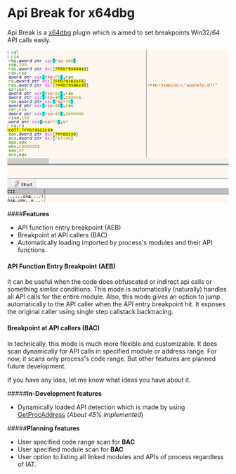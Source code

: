 # Api Break for x64dbg

Api Break is a [x64dbg](http://www.x64dbg.com) plugin which is aimed to set breakpoints Win32/64 API calls easly. 

![ab1](https://raw.githubusercontent.com/0ffffffffh/0ffffffffh.github.io/master/apibreakaction.gif "Breakpoint on callers")

####**Features**

* API function entry breakpoint (AEB) 
* Breakpoint at API callers (BAC)
* Automatically loading imported by process's modules and their API functions.


#### **API Function Entry Breakpoint (AEB)**

It can be useful when the code does obfuscated or indirect api calls or something similar conditions. This mode is automatically (naturally) handles all API calls for the entire module. Also, this mode gives an option to jump automatically to the API caller when the API entry breakpoint hit. It exposes the original caller using single step callstack backtracing.

#### **Breakpoint at API callers (BAC)**
In technically, this mode is much more flexible and customizable. It does scan dynamically for API calls in specified module or address range. For now, it scans only process's code range. But other features are planned future development.

If you have any idea, let me know what ideas you have about it.

#####**In-Development features**
 - Dynamically loaded API detection which is made by using [GetProcAddress](https://msdn.microsoft.com/en-us/library/windows/desktop/ms683212%28v=vs.85%29.aspx) (*About 45% implemented*)


#####**Planning features**

 - User specified code range scan for **BAC**
 - User specified module scan for **BAC**
 - User option to listing all linked modules and APIs of process regardless of IAT.

